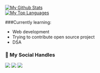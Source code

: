 <a href="https://github.com/Prit13"><img alt="My Github Stats" src="https://github-readme-stats.vercel.app/api?username=Prit13&show_icons=true&hide=stars&theme=tokyonight"></a><br>
<a href="https://github.com/Prit13"><img alt="My Top Languages" src="https://github-readme-stats.vercel.app/api/top-langs/?username=Prit13&layout=compact&theme=radical&card_width=250"></a><br>

###Currently learning:
- Web development
- Trying to contribute open source project
- DSA
### 💬 My Social Handles
<a href="https://github.com/Prit13"><img src = "https://img.shields.io/badge/GitHub-Prit-blue?style=for-the-badge&logo=github&logoColor=white"></a> <a href="https://www.linkedin.com/in/Prit-Yadav/"><img src = "https://img.shields.io/badge/LinkedIn-Prit-blue?style=for-the-badge&logo=LinkedIn&logoColor=white"></a> <a href="https://twitter.com/Prit_33"><img src = "https://img.shields.io/badge/Twitter-Prit-blue?style=for-the-badge&logo=twitter&logoColor=white"></a>
